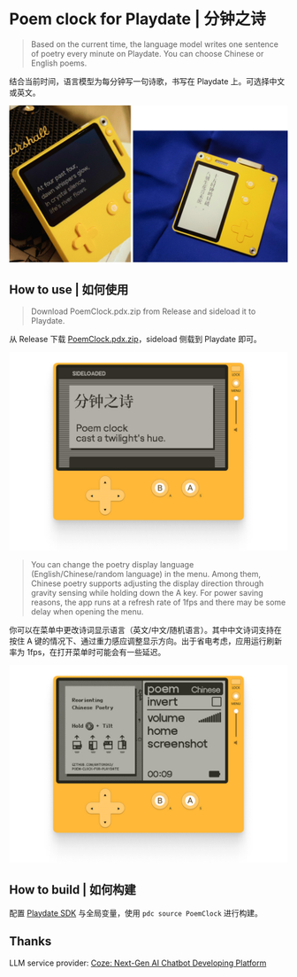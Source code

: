 # Poem clock for Playdate | 分钟之诗

> Based on the current time, the language model writes one sentence of poetry every minute on Playdate. You can choose Chinese or English poems.


结合当前时间，语言模型为每分钟写一句诗歌，书写在 Playdate 上。可选择中文或英文。

![screenshot_menu](https://github.com/Antonoko/poem-clock-for-playdate/blob/main/__asset__/showcase.jpg)

## How to use | 如何使用

> Download PoemClock.pdx.zip from Release and sideload it to Playdate.

从 Release 下载 [PoemClock.pdx.zip]()，sideload 侧载到 Playdate 即可。

![screenshot_menu](https://github.com/Antonoko/poem-clock-for-playdate/blob/main/__asset__/screenshot_game.png)

> You can change the poetry display language (English/Chinese/random language) in the menu. Among them, Chinese poetry supports adjusting the display direction through gravity sensing while holding down the A key. For power saving reasons, the app runs at a refresh rate of 1fps and there may be some delay when opening the menu.

你可以在菜单中更改诗词显示语言（英文/中文/随机语言）。其中中文诗词支持在按住 A 键的情况下、通过重力感应调整显示方向。出于省电考虑，应用运行刷新率为 1fps，在打开菜单时可能会有一些延迟。

![screenshot_menu](https://github.com/Antonoko/poem-clock-for-playdate/blob/main/__asset__/screenshot_menu.png)


## How to build | 如何构建

配置 [Playdate SDK](https://play.date/dev/) 与全局变量，使用 `pdc source PoemClock` 进行构建。



## Thanks
LLM service provider: [Coze: Next-Gen AI Chatbot Developing Platform](https://www.coze.com/)